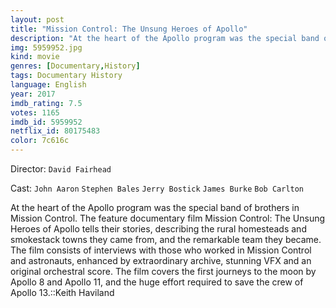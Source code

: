 ```yaml
---
layout: post
title: "Mission Control: The Unsung Heroes of Apollo"
description: "At the heart of the Apollo program was the special band of brothers in Mission Control. The feature documentary film Mission Control: The Unsung Heroes of Apollo tells their stories, describing the rural homesteads and smokestack towns they came from, and the remarkable team they became. The film consists of interviews with those who worked in Mission Control and astronauts, enhanced by extraordinary archive, stunning.."
img: 5959952.jpg
kind: movie
genres: [Documentary,History]
tags: Documentary History 
language: English
year: 2017
imdb_rating: 7.5
votes: 1165
imdb_id: 5959952
netflix_id: 80175483
color: 7c616c
---
```

Director: `David Fairhead`  

Cast: `John Aaron` `Stephen Bales` `Jerry Bostick` `James Burke` `Bob Carlton` 

At the heart of the Apollo program was the special band of brothers in Mission Control. The feature documentary film Mission Control: The Unsung Heroes of Apollo tells their stories, describing the rural homesteads and smokestack towns they came from, and the remarkable team they became. The film consists of interviews with those who worked in Mission Control and astronauts, enhanced by extraordinary archive, stunning VFX and an original orchestral score. The film covers the first journeys to the moon by Apollo 8 and Apollo 11, and the huge effort required to save the crew of Apollo 13.::Keith Haviland